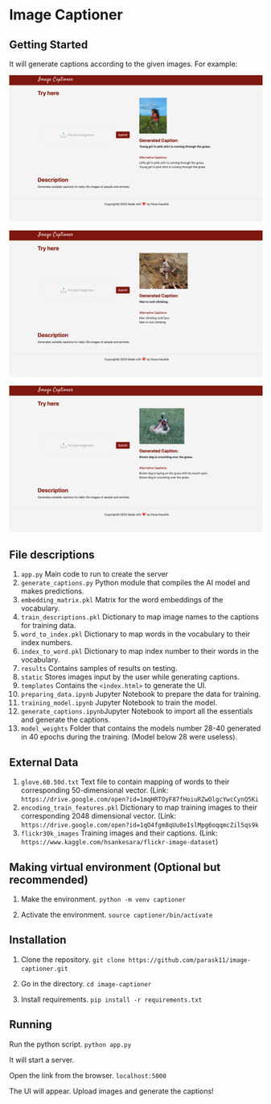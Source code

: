 # Image Captioner

## Getting Started
It will generate captions according to the given images.
For example: 

![result1](/results/1.png)

![result2](/results/3.png)

![result3](/results/2.png)

## File descriptions
1) `app.py` Main code to run to create the server
2) `generate_captions.py` Python module that compiles the AI model and makes predictions.
3) `embedding_matrix.pkl` Matrix for the word embeddings of the vocabulary.
4) `train_descriptions.pkl` Dictionary to map image names to the captions for training data.
5) `word_to_index.pkl` Dictionary to map words in the vocabulary to their index numbers.
6) `index_to_word.pkl` Dictionary to map index number to their words in the vocabulary.
7) `results` Contains samples of results on testing.
8) `static` Stores images input by the user while generating captions.
9) `templates` Contains the `<index.html>` to generate the UI.
10) `preparing_data.ipynb` Jupyter Notebook to prepare the data for training.
11) `training_model.ipynb` Jupyter Notebook to train the model.
12) `generate_captions.ipynb`Jupyter Notebook to import all the essentials and generate the captions.
13) `model_weights` Folder that contains the models number 28-40 generated in 40 epochs during the training. (Model below 28 were useless).

## External Data
1) `glove.6B.50d.txt` Text file to contain mapping of words to their corresponding 50-dimensional vector. (Link:
`https://drive.google.com/open?id=1mqHRTOyF87fHoiuRZwOlgcYwcCynQ5Ki`
2) `encoding_train_features.pkl` Dictionary to map training images to their corresponding 2048 dimensional vector. (Link: `https://drive.google.com/open?id=1qO4fgm8qUu0eIslMpg6oqqmcZil5qs9k`
3) `flickr30k_images` Training images and their captions. (Link: `https://www.kaggle.com/hsankesara/flickr-image-dataset`)

## Making virtual environment (Optional but recommended)
1) Make the environment.
`python -m venv captioner`

2) Activate the environment.
`source captioner/bin/activate`

## Installation
1) Clone the repository.
`git clone https://github.com/parask11/image-captioner.git`

2) Go in the directory.
`cd image-captioner`

3) Install requirements.
`pip install -r requirements.txt` 

## Running

Run the python script.
`python app.py`

It will start a server.

Open the link from the browser.
`localhost:5000`

The UI will appear. Upload images and generate the captions!
